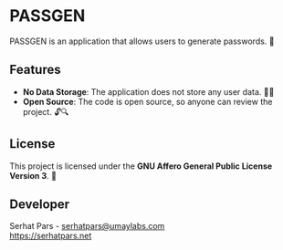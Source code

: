 # PASSGEN

PASSGEN is an application that allows users to generate passwords. 🔐

## Features

- **No Data Storage**: The application does not store any user data. 🚫💾
- **Open Source**: The code is open source, so anyone can review the project. 🔓🔍

## License

This project is licensed under the **GNU Affero General Public License Version 3**. 📜

## Developer

Serhat Pars - serhatpars@umaylabs.com <br>
https://serhatpars.net
